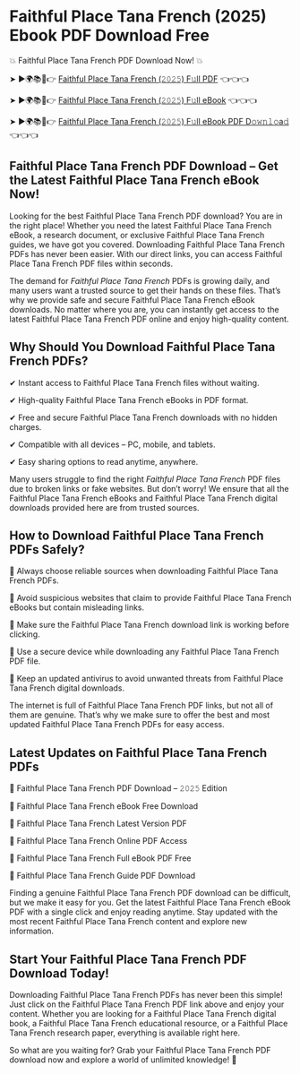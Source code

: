 # Faithful Place Tana French (2025) Ebook PDF Download Free

💥 Faithful Place Tana French PDF Download Now! 💥

➤ ►🌍📚📱👉 [Faithful Place Tana French (𝟸𝟶𝟸𝟻) F𝚞ll PDF](https://getpdf.xyz/faithful-place-tana-french) 👈👈👈


➤ ►🌍📚📱👉 [Faithful Place Tana French (𝟸𝟶𝟸𝟻) F𝚞ll eBook](https://getpdf.xyz/faithful-place-tana-french) 👈👈👈


➤ ►🌍📚📱👉 [Faithful Place Tana French (𝟸𝟶𝟸𝟻) F𝚞ll eBook PDF D𝚘𝚠𝚗𝚕𝚘a𝚍](https://getpdf.xyz/faithful-place-tana-french) 👈👈👈


## Faithful Place Tana French PDF Download – Get the Latest Faithful Place Tana French eBook Now!

Looking for the best Faithful Place Tana French PDF download? You are in the right place! Whether you need the latest Faithful Place Tana French eBook, a research document, or exclusive Faithful Place Tana French guides, we have got you covered. Downloading Faithful Place Tana French PDFs has never been easier. With our direct links, you can access Faithful Place Tana French PDF files within seconds.

The demand for *Faithful Place Tana French* PDFs is growing daily, and many users want a trusted source to get their hands on these files. That’s why we provide safe and secure Faithful Place Tana French eBook downloads. No matter where you are, you can instantly get access to the latest Faithful Place Tana French PDF online and enjoy high-quality content.

## Why Should You Download Faithful Place Tana French PDFs?

✔ Instant access to Faithful Place Tana French files without waiting.

✔ High-quality Faithful Place Tana French eBooks in PDF format.

✔ Free and secure Faithful Place Tana French downloads with no hidden charges.

✔ Compatible with all devices – PC, mobile, and tablets.

✔ Easy sharing options to read anytime, anywhere.

Many users struggle to find the right *Faithful Place Tana French* PDF files due to broken links or fake websites. But don’t worry! We ensure that all the Faithful Place Tana French eBooks and Faithful Place Tana French digital downloads provided here are from trusted sources.

## How to Download Faithful Place Tana French PDFs Safely?

📌 Always choose reliable sources when downloading Faithful Place Tana French PDFs.

📌 Avoid suspicious websites that claim to provide Faithful Place Tana French eBooks but contain misleading links.

📌 Make sure the Faithful Place Tana French download link is working before clicking.

📌 Use a secure device while downloading any Faithful Place Tana French PDF file.

📌 Keep an updated antivirus to avoid unwanted threats from Faithful Place Tana French digital downloads.

The internet is full of Faithful Place Tana French PDF links, but not all of them are genuine. That’s why we make sure to offer the best and most updated Faithful Place Tana French PDFs for easy access.

## Latest Updates on Faithful Place Tana French PDFs

🔹 Faithful Place Tana French PDF Download – 𝟸𝟶𝟸𝟻 Edition

🔹 Faithful Place Tana French eBook Free Download

🔹 Faithful Place Tana French Latest Version PDF

🔹 Faithful Place Tana French Online PDF Access

🔹 Faithful Place Tana French Full eBook PDF Free

🔹 Faithful Place Tana French Guide PDF Download

Finding a genuine Faithful Place Tana French PDF download can be difficult, but we make it easy for you. Get the latest Faithful Place Tana French eBook PDF with a single click and enjoy reading anytime. Stay updated with the most recent Faithful Place Tana French content and explore new information.

## Start Your Faithful Place Tana French PDF Download Today!

Downloading Faithful Place Tana French PDFs has never been this simple! Just click on the Faithful Place Tana French PDF link above and enjoy your content. Whether you are looking for a Faithful Place Tana French digital book, a Faithful Place Tana French educational resource, or a Faithful Place Tana French research paper, everything is available right here.

So what are you waiting for? Grab your Faithful Place Tana French PDF download now and explore a world of unlimited knowledge! 🚀